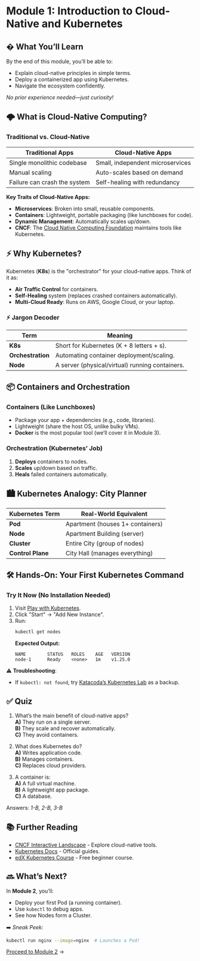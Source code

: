# Module 1: Introduction to Cloud-Native and Kubernetes

## � What You’ll Learn
By the end of this module, you’ll be able to:
- Explain cloud-native principles in simple terms.
- Deploy a containerized app using Kubernetes.
- Navigate the ecosystem confidently.

*No prior experience needed—just curiosity!*


## 🌩️ What is Cloud-Native Computing?
### Traditional vs. Cloud-Native
| Traditional Apps               | Cloud-Native Apps              |
|--------------------------------|--------------------------------|
| Single monolithic codebase     | Small, independent microservices |
| Manual scaling                 | Auto-scales based on demand    |
| Failure can crash the system   | Self-healing with redundancy   |

**Key Traits of Cloud-Native Apps:**
- **Microservices**: Broken into small, reusable components.
- **Containers**: Lightweight, portable packaging (like lunchboxes for code).
- **Dynamic Management**: Automatically scales up/down.
- **CNCF**: The [Cloud Native Computing Foundation](https://cncf.io) maintains tools like Kubernetes.

## ⚡ Why Kubernetes?
Kubernetes (**K8s**) is the "orchestrator" for your cloud-native apps. Think of it as:
- **Air Traffic Control** for containers.
- **Self-Healing** system (replaces crashed containers automatically).
- **Multi-Cloud Ready**: Runs on AWS, Google Cloud, or your laptop.

### ⚡ Jargon Decoder
| Term           | Meaning                          |
|----------------|----------------------------------|
| **K8s**        | Short for Kubernetes (K + 8 letters + s). |
| **Orchestration** | Automating container deployment/scaling. |
| **Node**       | A server (physical/virtual) running containers. |


## 📦 Containers and Orchestration
### Containers (Like Lunchboxes)
- Package your app + dependencies (e.g., code, libraries).
- Lightweight (share the host OS, unlike bulky VMs).
- **Docker** is the most popular tool (we’ll cover it in Module 3).

### Orchestration (Kubernetes’ Job)
1. **Deploys** containers to nodes.
2. **Scales** up/down based on traffic.
3. **Heals** failed containers automatically.



## 🏙️ Kubernetes Analogy: City Planner
| Kubernetes Term | Real-World Equivalent          |
|-----------------|--------------------------------|
| **Pod**         | Apartment (houses 1+ containers) |
| **Node**        | Apartment Building (server)    |
| **Cluster**     | Entire City (group of nodes)   |
| **Control Plane** | City Hall (manages everything) |



## 🛠️ Hands-On: Your First Kubernetes Command
### Try It Now (No Installation Needed)
1. Visit [Play with Kubernetes](https://labs.play-with-k8s.com/).
2. Click "Start" → "Add New Instance".
3. Run:
   ```sh
   kubectl get nodes
   ```
   **Expected Output:**
   ```
   NAME        STATUS   ROLES    AGE   VERSION
   node-1      Ready    <none>   1m    v1.25.0
   ```

⚠️ **Troubleshooting**:
- If `kubectl: not found`, try [Katacoda’s Kubernetes Lab](https://www.katacoda.com/courses/kubernetes) as a backup.


## ✅ Quiz
1. What’s the main benefit of cloud-native apps?  
   **A)** They run on a single server.  
   **B)** They scale and recover automatically.  
   **C)** They avoid containers.  

2. What does Kubernetes do?  
   **A)** Writes application code.  
   **B)** Manages containers.  
   **C)** Replaces cloud providers.  

3. A container is:  
   **A)** A full virtual machine.  
   **B)** A lightweight app package.  
   **C)** A database.  

Answers: *1-B, 2-B, 3-B*


## 📚 Further Reading
- [CNCF Interactive Landscape](https://landscape.cncf.io/) - Explore cloud-native tools.
- [Kubernetes Docs](https://kubernetes.io/docs/home/) - Official guides.
- [edX Kubernetes Course](https://www.edx.org/course/introduction-to-kubernetes) - Free beginner course.


## 🔜 What’s Next?
In **Module 2**, you’ll:
- Deploy your first Pod (a running container).
- Use `kubectl` to debug apps.
- See how Nodes form a Cluster.

➡️ *Sneak Peek*:
```sh
kubectl run nginx --image=nginx  # Launches a Pod!
```

[Proceed to Module 2](https://wycliffealphus.github.io/Introduction-to-Kubernetes-and-Cloud-Native-Technologies/modules/02-Core-Concepts.html) →

